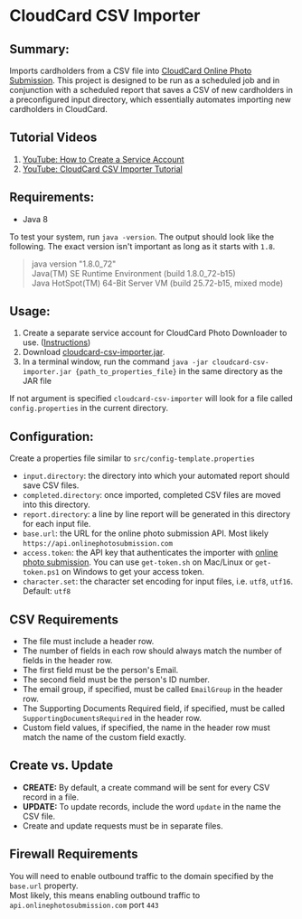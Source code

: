 # CloudCard CSV Importer

Summary:
---
Imports cardholders from a CSV file into [CloudCard Online Photo Submission](https://onlinephotosubmission.com).  This project is designed to be run as a scheduled job and in conjunction with a scheduled report that saves a CSV of new cardholders in a preconfigured input directory, which essentially automates importing new cardholders in CloudCard.

Tutorial Videos
---
1. [YouTube: How to Create a Service Account](https://www.youtube.com/watch?v=ZfrjFwrkwZQ)
1. [YouTube: CloudCard CSV Importer Tutorial](https://youtu.be/Pu6HXLk6jZ4)

Requirements:
---
- Java 8

To test your system, run `java -version`.  The output should look like the following.  The exact version isn't important as long as it starts with `1.8`.
> java version "1.8.0_72"<br/>
> Java(TM) SE Runtime Environment (build 1.8.0_72-b15)<br/>
> Java HotSpot(TM) 64-Bit Server VM (build 25.72-b15, mixed mode)<br/>

Usage:
---
1. Create a separate service account for CloudCard Photo Downloader to use. ([Instructions](https://www.youtube.com/watch?v=ZfrjFwrkwZQ))
1. Download [cloudcard-csv-importer.jar](https://github.com/sharptopco/cloudcard-csv-importer/raw/master/cloudcard-csv-importer.jar).
1. In a terminal window, run the command `java -jar cloudcard-csv-importer.jar {path_to_properties_file}` in the same directory as the JAR file

If not argument is specified `cloudcard-csv-importer` will look for a file called `config.properties` in the current directory.

Configuration:
---
Create a properties file similar to `src/config-template.properties`

* `input.directory`: the directory into which your automated report should save CSV files.
* `completed.directory`: once imported, completed CSV files are moved into this directory.
* `report.directory`: a line by line report will be generated in this directory for each input file.
* `base.url`: the URL for the online photo submission API.  Most likely `https://api.onlinephotosubmission.com`
* `access.token`: the API key that authenticates the importer with [online photo submission](https://onlinephotosubmission.com). You can use `get-token.sh` on Mac/Linux or `get-token.ps1` on Windows to get your access token.
* `character.set`: the character set encoding for input files, i.e. `utf8`, `utf16`. Default: `utf8`

CSV Requirements
---
- The file must include a header row.
- The number of fields in each row should always match the number of fields in the header row.
- The first field must be the person's Email.
- The second field must be the person's ID number.
- The email group, if specified, must be called `EmailGroup` in the header row.
- The Supporting Documents Required field, if specified, must be called `SupportingDocumentsRequired` in the header row.
- Custom field values, if specified, the name in the header row must match the name of the custom field exactly.

Create vs. Update
---
- **CREATE:** By default, a create command will be sent for every CSV record in a file. 
- **UPDATE:** To update records, include the word `update` in the name the CSV file.
- Create and update requests must be in separate files.

Firewall Requirements
---
You will need to enable outbound traffic to the domain specified by the `base.url` property.  
Most likely, this means enabling outbound traffic to  `api.onlinephotosubmission.com` port `443` 
